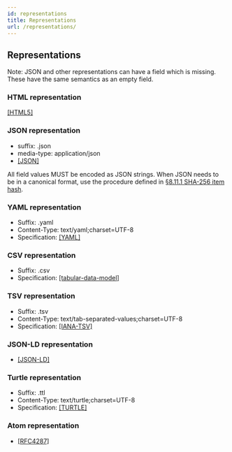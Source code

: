 ```yaml
---
id: representations
title: Representations
url: /representations/
---
```


## Representations

Note: JSON and other representations can have a field which is missing. These
have the same semantics as an empty field.

### HTML representation

<a data-link-type="biblio" href="#biblio-html5">[HTML5]</a>

### JSON representation

* suffix: .json
* media-type: application/json
* <a data-link-type="biblio" href="#biblio-json">[JSON]</a>

All field values MUST be encoded as JSON strings. When JSON needs to be in a
canonical format, use the procedure defined in <a href="#sha-256-item-hash">§8.11.1 SHA-256 item hash</a>.

### YAML representation


* Suffix: .yaml
* Content-Type: text/yaml;charset=UTF-8
* Specification: <a data-link-type="biblio" href="#biblio-yaml">[YAML]</a>

### CSV representation

* Suffix: .csv
* Specification: <a data-link-type="biblio" href="#biblio-tabular-data-model">[tabular-data-model]</a>

### TSV representation

* Suffix: .tsv
* Content-Type: text/tab-separated-values;charset=UTF-8
* Specification: <a data-link-type="biblio" href="#biblio-iana-tsv">[IANA-TSV]</a>

### JSON-LD representation

* <a data-link-type="biblio" href="#biblio-json-ld">[JSON-LD]</a>

### Turtle representation

* Suffix: .ttl
* Content-Type: text/turtle;charset=UTF-8
* Specification: <a data-link-type="biblio" href="#biblio-turtle">[TURTLE]</a>

### Atom representation

* <a data-link-type="biblio" href="#biblio-rfc4287">[RFC4287]</a>


